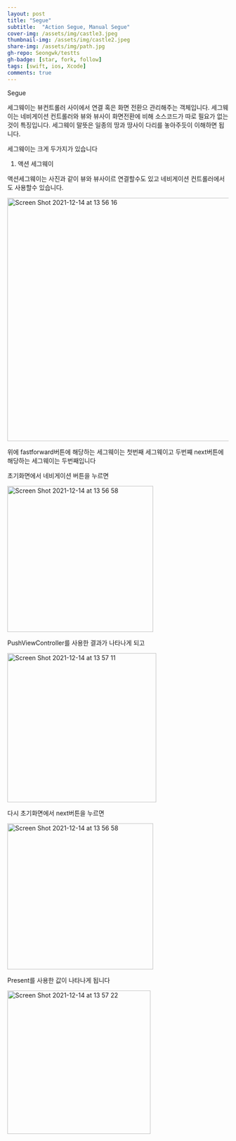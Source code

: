 ```yaml
---
layout: post
title: "Segue" 
subtitle:  "Action Segue, Manual Segue"
cover-img: /assets/img/castle3.jpeg
thumbnail-img: /assets/img/castle2.jpeg
share-img: /assets/img/path.jpg
gh-repo: Seongwk/testts
gh-badge: [star, fork, follow]
tags: [swift, ios, Xcode]
comments: true
---
```


Segue

세그웨이는 뷰컨트롤러 사이에서 연결 혹은 화면 전환으 관리해주는 객체입니다.
세그웨이는 네비게이션 컨트롤러와 뷰와 뷰사이 화면전환에 비해 소스코드가 따로 필요가 없는 것이 특징입니다.
세그웨이 말뜻은 일종의 땅과 땅사이 다리를 놓아주듯이 이해하면 됩니다.

세그웨이는 크게 두가지가 있습니다

1. 액션 세그웨이

액션세그웨이는 사진과 같이 뷰와 뷰사이르 연결할수도 있고 네비게이션 컨트롤러에서도 사용할수 있습니다.

<img width="553" alt="Screen Shot 2021-12-14 at 13 56 16" src="https://user-images.githubusercontent.com/40172001/145935951-09752071-c8c1-42fa-a967-a815e9cbdd73.png">

위에 fastforward버튼에 해당하는 세그웨이는 첫번째 세그웨이고
두번쨰 next버튼에 해당하는 세그웨이는 두번째입니다

초기화면에서 네비게이션 버튼을 누르면

<img width="332" alt="Screen Shot 2021-12-14 at 13 56 58" src="https://user-images.githubusercontent.com/40172001/145935988-a10ed528-6d9c-4aab-913e-2c755167a22f.png">

PushViewController를 사용한  결과가 나타나게 되고

<img width="339" alt="Screen Shot 2021-12-14 at 13 57 11" src="https://user-images.githubusercontent.com/40172001/145936052-41bab113-e12d-4632-85da-0870ec0a27f1.png">

다시 초기화면에서 next버튼을 누르면

<img width="332" alt="Screen Shot 2021-12-14 at 13 56 58" src="https://user-images.githubusercontent.com/40172001/145936109-d70c37ca-a289-4f6b-867d-1c0abf2c228b.png">

Present를 사용한 값이 나타나게 됩니다


<img width="326" alt="Screen Shot 2021-12-14 at 13 57 22" src="https://user-images.githubusercontent.com/40172001/145936423-70f664f5-0626-410f-a6d0-cb499b0ad860.png">





